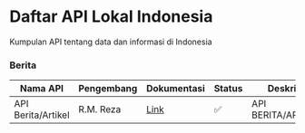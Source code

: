 # Daftar API Lokal Indonesia

Kumpulan API tentang data dan informasi di Indonesia

### Berita

| Nama API           | Pengembang | Dokumentasi                                                               | Status | Deskripsi           | Autentikasi |
| ------------------ | ---------- | ------------------------------------------------------------------------- | ------ | ------------------- | ----------- |
| API Berita/Artikel | R.M. Reza  | [Link](git@github.com:winnicodeofficial/API-BERITA-ARTIKEL-WINNICODE.git) | ✅     | API BERITA/ARTIKEL. | `false`     |
